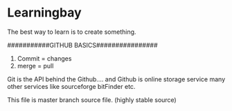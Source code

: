 # Learningbay
The best way to learn is to create something.

###########GITHUB BASICS################

1. Commit = changes
2. merge = pull 

Git is the API behind the Github.... and Github is online storage service many other services like sourceforge bitFinder etc.

This file is master branch source file. (highly stable source)
